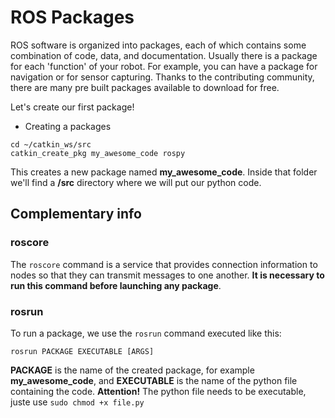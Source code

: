 # ROS Packages
ROS software is organized into packages, each of which contains some combination of code, data, and documentation. Usually there is a package for each 'function' of your robot. For example, you can have a package for navigation or for sensor capturing.
Thanks to the contributing community, there are many pre built packages available to download for free.

Let's create our first package!

* Creating a packages
```
cd ~/catkin_ws/src
catkin_create_pkg my_awesome_code rospy
```
This creates a new package named **my_awesome_code**. Inside that folder we'll find a **/src** directory where we will put our python code.

## Complementary info
### roscore
The `roscore` command is a service that provides connection information to nodes so that they can transmit messages to one another. **It is necessary to run this command before launching any package**.

### rosrun
To run a package, we use the `rosrun` command executed like this:
```
rosrun PACKAGE EXECUTABLE [ARGS]
```
**PACKAGE** is the name of the created package, for example **my_awesome_code**, and **EXECUTABLE** is the name of the python file containing the code. **Attention!** The python file needs to be executable, juste use `sudo chmod +x file.py`
